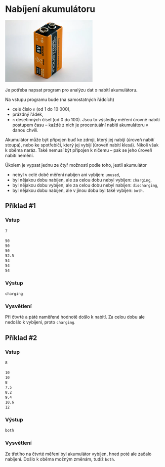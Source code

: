 # Nabíjení akumulátoru

<img src="cover.webp" height="200" alt="ilustrace"/>

Je potřeba napsat program pro analýzu dat o nabití akumulátoru.

Na vstupu programu bude (na samostatných řádcích)

- celé číslo `n` (od 1 do 10 000),
- prázdný řádek,
- `n` desetinných čísel (od 0 do 100). Jsou to výsledky měření úrovně nabití postupem času – každé z nich je
  procentuální nabití akumulátoru v danou chvíli.

Akumulátor může být připojen buď ke zdroji, který jej nabíjí (úroveň nabití stoupá), nebo ke spotřebiči, který jej
vybíjí (úroveň nabití klesá). Nikoli však k oběma naráz. Také nemusí být připojen k ničemu – pak se jeho úroveň nabití
nemění.

Úkolem je vypsat jednu ze čtyř možností podle toho, jestli akumulátor

- nebyl v celé době měření nabíjen ani vybíjen: `unused`,
- byl nějakou dobu nabíjen, ale za celou dobu nebyl vybíjen: `charging`,
- byl nějakou dobu vybíjen, ale za celou dobu nebyl nabíjen: `discharging`,
- byl nějakou dobu nabíjen, ale v jinou dobu byl také vybíjen: `both`.

## Příklad #1

### Vstup

```
7

50
50
50
52.5
54
54
54
```

### Výstup

```
charging
```

### Vysvětlení

Při čtvrté a páté naměřené hodnotě došlo k nabití. Za celou dobu ale nedošlo k vybíjení, proto `charging`.

## Příklad #2

### Vstup

```
8

10
10
8
7.5
8.2
9.4
10.6
12
```

### Výstup

```
both
```

### Vysvětlení

Ze třetího na čtvrté měření byl akumulátor vybíjen, hned poté ale začalo nabíjení. Došlo k oběma možným změnám,
tudíž `both`.
